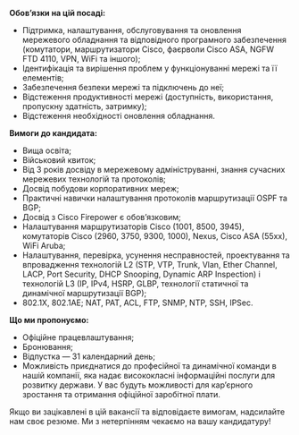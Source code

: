 **Обов’язки на цій посаді:**

  * Підтримка, налаштування, обслуговування та оновлення мережевого обладнання та відповідного програмного забезпечення (комутатори, маршрутизатори Cisco, фаєрволи Cisco ASA, NGFW FTD 4110, VPN, WiFi та іншого);
  * Ідентифікація та вирішення проблем у функціонуванні мережі та її елементів;
  * Забезпечення безпеки мережі та підключень до неї;
  * Відстеження продуктивності мережі (доступність, використання, пропускну здатність, затримку);
  * Відстеження необхідності оновлення обладнання.

**Вимоги до кандидата:**

  * Вища освіта; 
  * Військовий квиток;
  * Від 3 років досвіду в мережевому адмініструванні, знання сучасних мережевих технологій та протоколів;
  * Досвід побудови корпоративних мереж;
  * Практичні навички налаштування протоколів маршрутизації OSPF та BGP;
  * Досвід з Cisco Firepower є обов’язковим;
  * Налаштування маршрутизаторів Cisco (1001, 8500, 3945), комутаторів Cisco (2960, 3750, 9300, 1000), Nexus, Cisco ASA (55xx), WiFi Aruba;
  * Налаштування, перевірка, усунення несправностей, проектування та впровадження технологій L2 (STP, VTP, Trunk, Vlan, Ether Channel, LACP, Port Security, DHCP Snooping, Dynamic ARP Inspection) і технологій L3 (IP, IPv4, HSRP, GLBP, технології статичної та динамічної маршрутизації BGP);
  * 802.1X, 802.1AE; NAT, PAT, ACL, FTP, SNMP, NTP, SSH, IPSec.

**Що ми пропонуємо:**

  * Офіційне працевлаштування;
  * Бронювання;
  * Відпустка — 31 календарний день;
  * Можливість приєднатися до професійної та динамічної команди в нашій компанії, яка надає висококласні інформаційні послуги для розвитку держави. У вас будуть можливості для кар’єрного зростання та отримання офіційної заробітної плати.

Якщо ви зацікавлені в цій вакансії та відповідаєте вимогам, надсилайте нам
своє резюме. Ми з нетерпінням чекаємо на вашу кандидатуру!
